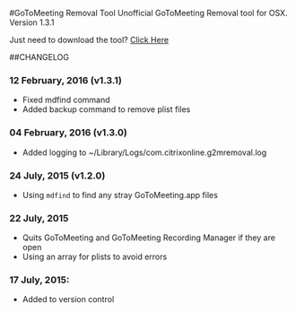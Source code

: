 #GoToMeeting Removal Tool
Unofficial GoToMeeting Removal tool for OSX.  
Version 1.3.1

Just need to download the tool? [Click Here](https://citrix.sharefile.com/d/s36588f178a94a949)  

##CHANGELOG
### 12 February, 2016 (v1.3.1)
* Fixed mdfind command
* Added backup command to remove plist files

### 04 February, 2016 (v1.3.0)
* Added logging to ~/Library/Logs/com.citrixonline.g2mremoval.log

### 24 July, 2015 (v1.2.0)
* Using `mdfind` to find any stray GoToMeeting.app files

### 22 July, 2015
* Quits GoToMeeting and GoToMeeting Recording Manager if they are open
* Using an array for plists to avoid errors

### 17 July, 2015:  
* Added to version control

